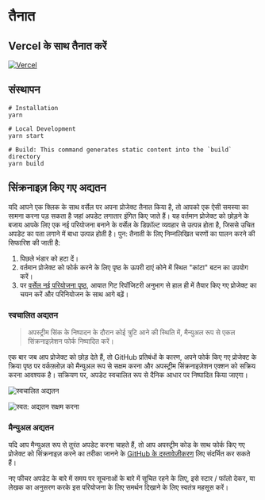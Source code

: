 # तैनात

## Vercel के साथ तैनात करें

[![Vercel](https://vercel.com/button)](https://vercel.com/new/clone?repository-url=https%3A%2F%2Fgithub.com%2Fprivacyrepo%2Fcok.ai%2Ftree%2Fgh-pages)

## संस्थापन


```shell
# Installation
yarn

# Local Development
yarn start

# Build: This command generates static content into the `build` directory
yarn build
```

## सिंक्रनाइज़ किए गए अद्यतन

यदि आपने एक क्लिक के साथ वर्सेल पर अपना प्रोजेक्ट तैनात किया है, तो आपको एक ऐसी समस्या का सामना करना पड़ सकता है जहां अपडेट लगातार इंगित किए जाते हैं। यह वर्तमान प्रोजेक्ट को छोड़ने के बजाय आपके लिए एक नई परियोजना बनाने के वर्सेल के डिफ़ॉल्ट व्यवहार से उत्पन्न होता है, जिससे उचित अपडेट का पता लगाने में बाधा उत्पन्न होती है। पुन: तैनाती के लिए निम्नलिखित चरणों का पालन करने की सिफारिश की जाती है:

1. पिछले भंडार को हटा दें।
2. वर्तमान प्रोजेक्ट को फोर्क करने के लिए पृष्ठ के ऊपरी दाएं कोने में स्थित "कांटा" बटन का उपयोग करें।
3. पर [वर्सेल नई परियोजना पृष्ठ](https://vercel.com/new), आयात गिट रिपॉजिटरी अनुभाग से हाल ही में तैयार किए गए प्रोजेक्ट का चयन करें और परिनियोजन के साथ आगे बढ़ें।

### स्वचालित अद्यतन

> अपस्ट्रीम सिंक के निष्पादन के दौरान कोई त्रुटि आने की स्थिति में, मैन्युअल रूप से एकल सिंक्रनाइज़ेशन फोर्क निष्पादित करें।

एक बार जब आप प्रोजेक्ट को छोड़ देते हैं, तो GitHub प्रतिबंधों के कारण, अपने फोर्क किए गए प्रोजेक्ट के क्रिया पृष्ठ पर वर्कफ़्लोज़ को मैन्युअल रूप से सक्षम करना और अपस्ट्रीम सिंक्रनाइज़ेशन एक्शन को सक्रिय करना आवश्यक है। सक्रियण पर, अपडेट स्वचालित रूप से दैनिक आधार पर निष्पादित किया जाएगा।

![स्वचालित अद्यतन](https://img.newzone.top/2023-05-19-11-57-59.png?imageMogr2/format/webp)

![स्वत: अद्यतन सक्षम करना](https://img.newzone.top/2023-05-19-11-59-26.png?imageMogr2/format/webp)

### मैन्युअल अद्यतन

यदि आप मैन्युअल रूप से तुरंत अपडेट करना चाहते हैं, तो आप अपस्ट्रीम कोड के साथ फोर्क किए गए प्रोजेक्ट को सिंक्रनाइज़ करने का तरीका जानने के [GitHub के दस्तावेज़ीकरण](https://docs.github.com/en/pull-requests/collaborating-with-pull-requests/working-with-forks/syncing-a-fork) लिए संदर्भित कर सकते हैं।

नए फीचर अपडेट के बारे में समय पर सूचनाओं के बारे में सूचित रहने के लिए, इसे स्टार / फॉलो देकर, या लेखक का अनुसरण करके इस परियोजना के लिए समर्थन दिखाने के लिए स्वतंत्र महसूस करें।

